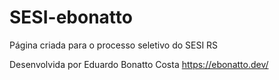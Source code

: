 # SESI-ebonatto

Página criada para o processo seletivo do SESI RS

Desenvolvida por Eduardo Bonatto Costa
https://ebonatto.dev/
